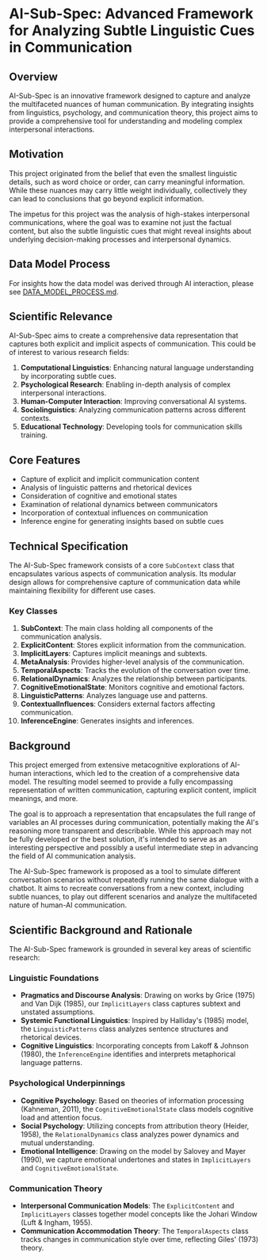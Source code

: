 # AI-Sub-Spec: Advanced Framework for Analyzing Subtle Linguistic Cues in Communication

## Overview

AI-Sub-Spec is an innovative framework designed to capture and analyze the multifaceted nuances of human communication. By integrating insights from linguistics, psychology, and communication theory, this project aims to provide a comprehensive tool for understanding and modeling complex interpersonal interactions.

## Motivation

This project originated from the belief that even the smallest linguistic details, such as word choice or order, can carry meaningful information. While these nuances may carry little weight individually, collectively they can lead to conclusions that go beyond explicit information.

The impetus for this project was the analysis of high-stakes interpersonal communications, where the goal was to examine not just the factual content, but also the subtle linguistic cues that might reveal insights about underlying decision-making processes and interpersonal dynamics.

## Data Model Process

For insights how the data model was derived through AI interaction, please see [DATA_MODEL_PROCESS.md](DATA_MODEL_PROCESS.md).

## Scientific Relevance

AI-Sub-Spec aims to create a comprehensive data representation that captures both explicit and implicit aspects of communication. This could be of interest to various research fields:

1. **Computational Linguistics**: Enhancing natural language understanding by incorporating subtle cues.
2. **Psychological Research**: Enabling in-depth analysis of complex interpersonal interactions.
3. **Human-Computer Interaction**: Improving conversational AI systems.
4. **Sociolinguistics**: Analyzing communication patterns across different contexts.
5. **Educational Technology**: Developing tools for communication skills training.

## Core Features

- Capture of explicit and implicit communication content
- Analysis of linguistic patterns and rhetorical devices
- Consideration of cognitive and emotional states
- Examination of relational dynamics between communicators
- Incorporation of contextual influences on communication
- Inference engine for generating insights based on subtle cues

## Technical Specification

The AI-Sub-Spec framework consists of a core `SubContext` class that encapsulates various aspects of communication analysis. Its modular design allows for comprehensive capture of communication data while maintaining flexibility for different use cases.

### Key Classes

1. **SubContext**: The main class holding all components of the communication analysis.
2. **ExplicitContent**: Stores explicit information from the communication.
3. **ImplicitLayers**: Captures implicit meanings and subtexts.
4. **MetaAnalysis**: Provides higher-level analysis of the communication.
5. **TemporalAspects**: Tracks the evolution of the conversation over time.
6. **RelationalDynamics**: Analyzes the relationship between participants.
7. **CognitiveEmotionalState**: Monitors cognitive and emotional factors.
8. **LinguisticPatterns**: Analyzes language use and patterns.
9. **ContextualInfluences**: Considers external factors affecting communication.
10. **InferenceEngine**: Generates insights and inferences.

## Background

This project emerged from extensive metacognitive explorations of AI-human interactions, which led to the creation of a comprehensive data model. The resulting model seemed to provide a fully encompassing representation of written communication, capturing explicit content, implicit meanings, and more.

The goal is to approach a representation that encapsulates the full range of variables an AI processes during communication, potentially making the AI's reasoning more transparent and describable. While this approach may not be fully developed or the best solution, it's intended to serve as an interesting perspective and possibly a useful intermediate step in advancing the field of AI communication analysis.

The AI-Sub-Spec framework is proposed as a tool to simulate different conversation scenarios without repeatedly running the same dialogue with a chatbot. It aims to recreate conversations from a new context, including subtle nuances, to play out different scenarios and analyze the multifaceted nature of human-AI communication.


## Scientific Background and Rationale

The AI-Sub-Spec framework is grounded in several key areas of scientific research:

### Linguistic Foundations
- **Pragmatics and Discourse Analysis**: Drawing on works by Grice (1975) and Van Dijk (1985), our `ImplicitLayers` class captures subtext and unstated assumptions.
- **Systemic Functional Linguistics**: Inspired by Halliday's (1985) model, the `LinguisticPatterns` class analyzes sentence structures and rhetorical devices.
- **Cognitive Linguistics**: Incorporating concepts from Lakoff & Johnson (1980), the `InferenceEngine` identifies and interprets metaphorical language patterns.

### Psychological Underpinnings
- **Cognitive Psychology**: Based on theories of information processing (Kahneman, 2011), the `CognitiveEmotionalState` class models cognitive load and attention focus.
- **Social Psychology**: Utilizing concepts from attribution theory (Heider, 1958), the `RelationalDynamics` class analyzes power dynamics and mutual understanding.
- **Emotional Intelligence**: Drawing on the model by Salovey and Mayer (1990), we capture emotional undertones and states in `ImplicitLayers` and `CognitiveEmotionalState`.

### Communication Theory
- **Interpersonal Communication Models**: The `ExplicitContent` and `ImplicitLayers` classes together model concepts like the Johari Window (Luft & Ingham, 1955).
- **Communication Accommodation Theory**: The `TemporalAspects` class tracks changes in communication style over time, reflecting Giles' (1973) theory.
